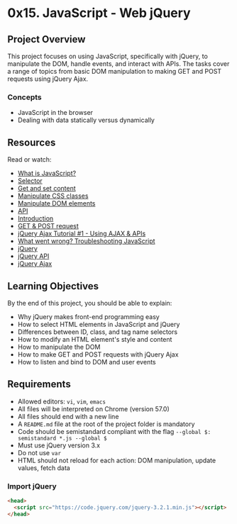 # 0x15. JavaScript - Web jQuery

## Project Overview

This project focuses on using JavaScript, specifically with jQuery, to manipulate the DOM, handle events, and interact with APIs. The tasks cover a range of topics from basic DOM manipulation to making GET and POST requests using jQuery Ajax.

### Concepts

- JavaScript in the browser
- Dealing with data statically versus dynamically

## Resources

Read or watch:
- [What is JavaScript?](https://developer.mozilla.org/en-US/docs/Web/JavaScript/Guide/Introduction)
- [Selector](https://api.jquery.com/category/selectors/)
- [Get and set content](https://api.jquery.com/category/manipulation/)
- [Manipulate CSS classes](https://api.jquery.com/category/css/)
- [Manipulate DOM elements](https://api.jquery.com/category/manipulation/)
- [API](https://developer.mozilla.org/en-US/docs/Web/API)
- [Introduction](https://developer.mozilla.org/en-US/docs/Learn/JavaScript/Client-side_web_APIs/Introduction)
- [GET & POST request](https://developer.mozilla.org/en-US/docs/Web/HTTP/Methods)
- [jQuery Ajax Tutorial #1 - Using AJAX & APIs](https://www.youtube.com/watch?v=fEYx8dQr_cQ)
- [What went wrong? Troubleshooting JavaScript](https://developer.mozilla.org/en-US/docs/Learn/JavaScript/First_steps/What_went_wrong)
- [jQuery](https://jquery.com/)
- [jQuery API](https://api.jquery.com/)
- [jQuery Ajax](https://api.jquery.com/jquery.ajax/)

## Learning Objectives

By the end of this project, you should be able to explain:
- Why jQuery makes front-end programming easy
- How to select HTML elements in JavaScript and jQuery
- Differences between ID, class, and tag name selectors
- How to modify an HTML element's style and content
- How to manipulate the DOM
- How to make GET and POST requests with jQuery Ajax
- How to listen and bind to DOM and user events

## Requirements

- Allowed editors: `vi`, `vim`, `emacs`
- All files will be interpreted on Chrome (version 57.0)
- All files should end with a new line
- A `README.md` file at the root of the project folder is mandatory
- Code should be semistandard compliant with the flag `--global $: semistandard *.js --global $`
- Must use jQuery version 3.x
- Do not use `var`
- HTML should not reload for each action: DOM manipulation, update values, fetch data

### Import jQuery
```html
<head>
  <script src="https://code.jquery.com/jquery-3.2.1.min.js"></script>
</head>

